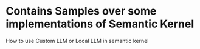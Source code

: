 # Contains Samples over some implementations of Semantic Kernel
<p>How to use Custom LLM or Local LLM in semantic kernel</p>
